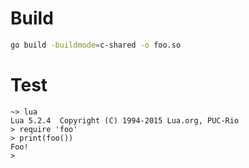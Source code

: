 # Build
```bash
go build -buildmode=c-shared -o foo.so
```

# Test
```
~> lua
Lua 5.2.4  Copyright (C) 1994-2015 Lua.org, PUC-Rio
> require 'foo'
> print(foo())
Foo!
> 
```
